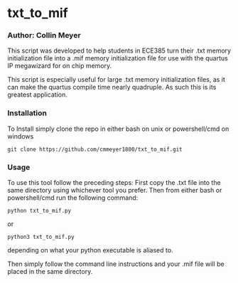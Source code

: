 # txt_to_mif
### Author: Collin Meyer

This script was developed to help students in ECE385 turn their .txt memory initialization file into
a .mif memory initialization file for use with the quartus IP megawizard for on chip memory.

This script is especially useful for large .txt memory initialization files, as it can make the quartus compile time nearly quadruple. As such this is its greatest application.

### Installation

To Install simply clone the repo in either bash on unix or powershell/cmd on windows
```
git clone https://github.com/cmmeyer1800/txt_to_mif.git
```

### Usage

To use this tool follow the preceding steps:
First copy the .txt file into the same directory using whichever tool you prefer.
Then from either bash or powershell/cmd run the following command:
```
python txt_to_mif.py
```
or
```
python3 txt_to_mif.py
```
depending on what your python executable is aliased to.

Then simply follow the command line instructions and your .mif file will be placed in the same directory.
